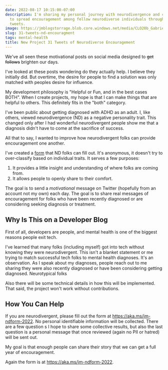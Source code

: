 ```yaml
---
date: 2022-08-17 10:15:00-07:00
description: I'm sharing my personal journey with neurodivergence and creating a project
  to spread encouragement among fellow neurodiverse individuals through daily motivational
  tweets.
image: https://jmblogstorrage.blob.core.windows.net/media/CLO20b_Gabriel_Jordan_outside_001.jpg
slug: 31-tweets-nd-encouragment
tags: mental-health
title: New Project 31 Tweets of Neurodiverse Encouragement
---
```


We've all seen these motivational posts on social media designed to <strike>get follows</strike> brighten our days.

I've looked at these posts wondering do they actually help. I believe they initially did. But overtime, the desire for people to find a solution was only matched with peoples desire for influence.

My development philosophy is "Helpful or Fun, and in the best cases BOTH". When I create projects, my hope is that I can make things that are helpful to others. This definitely fits in the "both" category.

I've  been public about getting diagnosed with ADHD  as an adult. I, like others, viewed neurodivergence (ND) as a negative personality trait. This changed only after I had wonderful neurodivergent people show me that a diagnosis didn't have to come at the sacrifice of success.

All that to say, I wanted to improve how neurodivergent folks can provide encouragement one another.

I've created a [form](https://aka.ms/jm-ndform-2022) that ND folks can fill out. It's anonymous, it doesn't try to over-classify based on individual traits. It serves a few purposes:

1. It provides a little insight and understanding of where folks are coming from.
2. It allows people to openly share to their comfort.

The goal is to send a _motivational_ message on Twitter (hopefully from an account not my own) each day. The goal is to share real messages of encouragement for folks who have been recently diagnosed or are considering seeking diagnosis or treatment.

## Why Is This on a Developer Blog

First of all, developers are people, and mental health is one of the biggest reasons people exit tech.

I've learned that many folks (including myself) got into tech without knowing they were neurodivergent. This isn't a blanket statement or me trying to match successful tech folks to mental health diagnoses. It's an observation. As I speak about my diagnoses, people reach out to me sharing they were also recently diagnosed or have been considering getting diagnosed. Neurotypical folks

Also there will be some technical details in how this will be implemented. That said, the project won't work without contributions.

## How You Can Help

If you are neurodivergent, please fill out the form at <https://aka.ms/jm-ndform-2022>. No personal identifiable information will be collected. There are a few question s I hope to share some collective results, but also the last question is a personal message that once reviewed (again no PII or hatred) will be sent out.

My goal is that enough people can share their story that we can get a full year of encouragement.

Again the form is at <https://aka.ms/jm-ndform-2022>.
